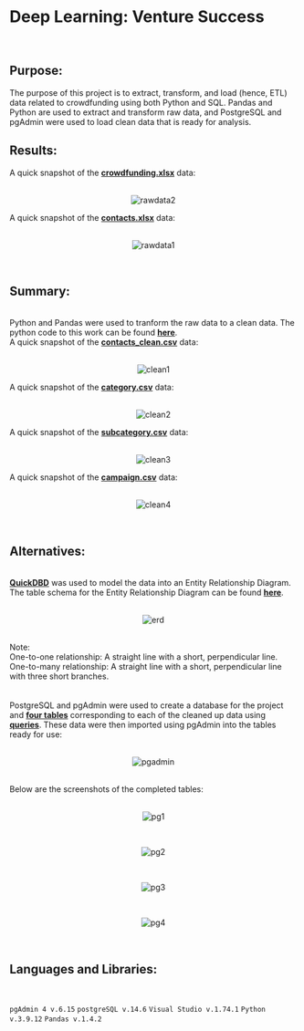 # Deep Learning: Venture Success
</br>

## Purpose:

  The purpose of this project is to extract, transform, and load (hence, ETL) data related to crowdfunding using both Python and SQL. Pandas and Python are used to extract and transform raw data, and PostgreSQL and pgAdmin were used to load clean data that is ready for analysis.
  
## Results:

A quick snapshot of the <a href= "https://github.com/ericyang91/Crowdfunding_ETL/blob/main/Resources/crowdfunding.xlsx"> <b>crowdfunding.xlsx</b></a> data:
</br></br>
<p align="center">
  <img src="https://github.com/ericyang91/Crowdfunding_ETL/blob/main/Images/raw2.jpg" alt="rawdata2"/>
</p>
A quick snapshot of the <a href= "https://github.com/ericyang91/Crowdfunding_ETL/blob/main/Resources/contacts.xlsx"> <b>contacts.xlsx</b></a> data:
</br></br>
<p align="center">
  <img src="https://github.com/ericyang91/Crowdfunding_ETL/blob/main/Images/raw1.jpg" alt="rawdata1"/>
</p>
</br>

## Summary:
</br>
Python and Pandas were used to tranform the raw data to a clean data. The python code to this work can be found <a href="https://github.com/ericyang91/Crowdfunding_ETL/blob/main/ETL_Mini_Project_JYang.ipynb"> <b>here</b></a>.
</br>
A quick snapshot of the <a href= "https://github.com/ericyang91/Crowdfunding_ETL/blob/main/Resources/contacts_clean.csv"> <b>contacts_clean.csv</b></a> data:
</br></br>
<p align="center">
  <img src="https://github.com/ericyang91/Crowdfunding_ETL/blob/main/Images/clean1.jpg" alt="clean1"/>
</p>
A quick snapshot of the <a href= "https://github.com/ericyang91/Crowdfunding_ETL/blob/main/Resources/category.csv"> <b>category.csv</b></a> data:
</br></br>
<p align="center">
  <img src="https://github.com/ericyang91/Crowdfunding_ETL/blob/main/Images/clean2.jpg" alt="clean2"/>
</p>
A quick snapshot of the <a href= "https://github.com/ericyang91/Crowdfunding_ETL/blob/main/Resources/subcategory.csv"> <b>subcategory.csv</b></a> data:
</br></br>
<p align="center">
  <img src="https://github.com/ericyang91/Crowdfunding_ETL/blob/main/Images/clean3.jpg" alt="clean3"/>
</p>
A quick snapshot of the <a href= "https://github.com/ericyang91/Crowdfunding_ETL/blob/main/Resources/campaign.csv"> <b>campaign.csv</b></a> data:
</br></br>
<p align="center">
  <img src="https://github.com/ericyang91/Crowdfunding_ETL/blob/main/Images/clean4.jpg" alt="clean4"/>
</p>
</br>

## Alternatives:

</br>
<a href="https://app.quickdatabasediagrams.com/"> <b>QuickDBD</b></a> was used to model the data into an Entity Relationship Diagram. The table schema for the Entity Relationship Diagram can be found <a href="https://github.com/ericyang91/Crowdfunding_ETL/blob/main/Entity%20Relationship%20Diagram/QuickDBD-Free%20Diagram.sql"> <b>here</b></a>.
</br>
</br>
<p align="center">
  <img src="https://github.com/ericyang91/Crowdfunding_ETL/blob/main/Entity%20Relationship%20Diagram/QuickDBD-Free%20Diagram.png" alt="erd"/>
</p>
</br>
Note:
</br>
One-to-one relationship: A straight line with a short, perpendicular line.
</br>
One-to-many relationship: A straight line with a short, perpendicular line with three short branches.
</br>
</br>
</br>
PostgreSQL and pgAdmin were used to create a database for the project and <a href="https://github.com/ericyang91/Crowdfunding_ETL/blob/main/crowdfunding_db_schema.sql"> <b>four tables</b></a> corresponding to each of the cleaned up data using <a href="https://github.com/ericyang91/Crowdfunding_ETL/blob/main/Queries.sql"> <b>queries</b></a>. These data were then imported using pgAdmin into the tables ready for use:
</br>
</br>
<p align="center">
  <img src="https://github.com/ericyang91/Crowdfunding_ETL/blob/main/Images/pgadmin.jpg" alt="pgadmin"/>
</p>
</br>
Below are the screenshots of the completed tables:
</br>
</br>
<p align="center">
  <img src="https://github.com/ericyang91/Crowdfunding_ETL/blob/main/Images/pg1.jpg" alt="pg1"/>
</p>
</br>
<p align="center">
  <img src="https://github.com/ericyang91/Crowdfunding_ETL/blob/main/Images/pg2.jpg" alt="pg2"/>
</p>
</br>
<p align="center">
  <img src="https://github.com/ericyang91/Crowdfunding_ETL/blob/main/Images/pg3.jpg" alt="pg3"/>
</p>
</br>
<p align="center">
  <img src="https://github.com/ericyang91/Crowdfunding_ETL/blob/main/Images/pg4.jpg" alt="pg4"/>
</p>
</br>





## Languages and Libraries:
</br>

`pgAdmin 4 v.6.15`
`postgreSQL v.14.6`
`Visual Studio v.1.74.1`
`Python v.3.9.12`
`Pandas v.1.4.2`
